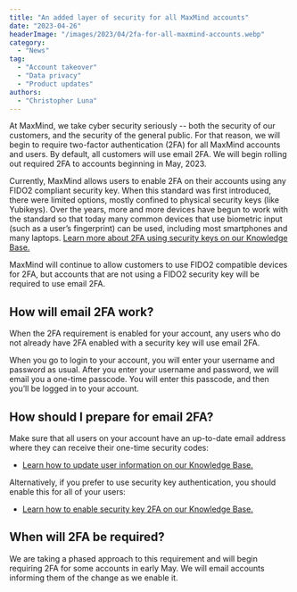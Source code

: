 ```yaml
---
title: "An added layer of security for all MaxMind accounts"
date: "2023-04-26"
headerImage: "/images/2023/04/2fa-for-all-maxmind-accounts.webp"
category:
  - "News"
tag:
  - "Account takeover"
  - "Data privacy"
  - "Product updates"
authors:
  - "Christopher Luna"
---
```


At MaxMind, we take cyber security seriously -- both the security of our
customers, and the security of the general public. For that reason, we will
begin to require two-factor authentication (2FA) for all MaxMind accounts and
users. By default, all customers will use email 2FA. We will begin rolling out
required 2FA to accounts beginning in May, 2023.

Currently, MaxMind allows users to enable 2FA on their accounts using any FIDO2
compliant security key. When this standard was first introduced, there were
limited options, mostly confined to physical security keys (like Yubikeys). Over
the years, more and more devices have begun to work with the standard so that
today many common devices that use biometric input (such as a user’s
fingerprint) can be used, including most smartphones and many laptops.
[Learn more about 2FA using security keys on our Knowledge Base.](https://support.maxmind.com/hc/en-us/articles/1260803946470-Set-Up-Two-Factor-Authentication)

MaxMind will continue to allow customers to use FIDO2 compatible devices for
2FA, but accounts that are not using a FIDO2 security key will be required to
use email 2FA.

## How will email 2FA work?

When the 2FA requirement is enabled for your account, any users who do not
already have 2FA enabled with a security key will use email 2FA.

When you go to login to your account, you will enter your username and password
as usual. After you enter your username and password, we will email you a
one-time passcode. You will enter this passcode, and then you’ll be logged in to
your account.

## How should I prepare for email 2FA?

Make sure that all users on your account have an up-to-date email address where
they can receive their one-time security codes:

- [Learn how to update user information on our Knowledge Base.](https://support.maxmind.com/hc/en-us/articles/4407099960347-Update-my-Account-Information)

Alternatively, if you prefer to use security key authentication, you should
enable this for all of your users:

- [Learn how to enable security key 2FA on our Knowledge Base.](https://support.maxmind.com/hc/en-us/articles/1260803946470-Set-Up-Two-Factor-Authentication)

## When will 2FA be required?

We are taking a phased approach to this requirement and will begin requiring 2FA
for some accounts in early May. We will email accounts informing them of the
change as we enable it.
